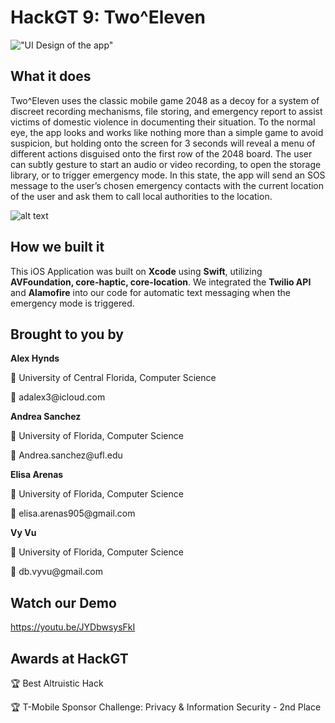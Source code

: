 # HackGT 9: Two^Eleven
!["UI Design of the app"](https://d112y698adiu2z.cloudfront.net/photos/production/software_photos/002/266/823/datas/gallery.jpg)
## What it does
Two^Eleven uses the classic mobile game 2048 as a decoy for a system of discreet recording mechanisms, file storing, and emergency report to assist victims of domestic violence in documenting their situation. To the normal eye, the app looks and works like nothing more than a simple game to avoid suspicion, but holding onto the screen for 3 seconds will reveal a menu of different actions disguised onto the first row of the 2048 board. The user can subtly gesture to start an audio or video recording, to open the storage library, or to trigger emergency mode. In this state, the app will send an SOS message to the user’s chosen emergency contacts with the current location of the user and ask them to call local authorities to the location.

![alt text](https://d112y698adiu2z.cloudfront.net/photos/production/software_photos/002/266/845/datas/gallery.jpg)
## How we built it
This iOS Application was built on <b>Xcode</b> using <b>Swift</b>, utilizing <b>AVFoundation, core-haptic, core-location</b>. We integrated the <b>Twilio API</b> and <b>Alamofire</b> into our code for automatic text messaging when the emergency mode is triggered.

## Brought to you by
<p><b>Alex Hynds</b></p>
<p>🏫 University of Central Florida, Computer Science</p>
<p>📧 adalex3@icloud.com</p>
<p><b>Andrea Sanchez</b></p>
<p>🏫 University of Florida, Computer Science</p>
<p>📧 Andrea.sanchez@ufl.edu</p>
<p><b>Elisa Arenas</b></p>
<p>🏫 University of Florida, Computer Science</p>
<p>📧 elisa.arenas905@gmail.com</p>
<p><b>Vy Vu</b></p>
<p>🏫 University of Florida, Computer Science</p>
<p>📧 db.vyvu@gmail.com</p>

## Watch our Demo
https://youtu.be/JYDbwsysFkI

## Awards at HackGT
<p>🏆 Best Altruistic Hack</p>
<p>🏆 T-Mobile Sponsor Challenge: Privacy & Information Security - 2nd Place</p>

